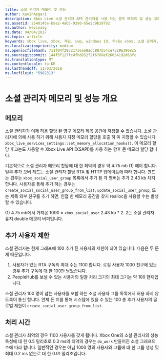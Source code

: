 ```yaml
---
title: 소셜 관리자 메모리 및 성능
author: KevinAsgari
description: Xbox Live 소셜 관리자 API 관리자를 사용 하는 경우 메모리 및 성능 고려 사항에 설명 합니다.
ms.assetid: 2540145e-b8e2-4ab5-9390-65e2c9b19792
ms.author: kevinasg
ms.date: 04/04/2017
ms.topic: article
keywords: xbox live, xbox, 게임, uwp, windows 10, 하나는 xbox, 소셜 관리자, 사람
ms.localizationpriority: medium
ms.openlocfilehash: 711f04f29321736ae8adc887b54ce752963908c5
ms.sourcegitcommit: 144f5f127fc4fbd852f2f6780ef26054192d68fc
ms.translationtype: MT
ms.contentlocale: ko-KR
ms.lasthandoff: 11/03/2018
ms.locfileid: "5982313"
---
```

# <a name="social-manager-memory-and-performance-overview"></a>소셜 관리자 메모리 및 성능 개요

## <a name="memory"></a>메모리
소셜 관리자가 이제 허용 할당 된 영구 메모리 제목 공간에 저장할 수 있습니다. 소셜 관리자에 의해 사용 하기 위해 사용자 지정 메모리 할당을 호출 하 여 지정할 수 있습니다 `xbox_live_services_settings::set_memory_allocation_hooks()`. 이 메모리 할당 후크는도 사용할 수 Xbox Live API (XSAPI)를 사용 하는 향후 큰 메모리 할당 합니다.

기본적으로 소셜 관리자 메모리 할당에 대 한 최악의 경우 약 4.75 mb (1) 해야 합니다. 일부 추가 오버 헤드는 소셜 관리자 할당 RTA 및 HTTP 업데이트에 따라 합니다. 만드는 경우는 `xbox_social_user_group` 목록에서 추가 된 각 멤버는 추가 2.43 kb 차지 합니다. 사용자를 통해 추가 하는 경우는 `create_social_social_user_group_from_list`, `update_social_user_group`, 또는 제목 외부 친구를 추가 하면, 인접 한 메모리 공간을 찾지 realloc을 사용할 수는 발생할 수 있습니다.

(1) 4.75 mb에서 가져온 1000 = `xbox_social_user` 2.43 kb * 2. 2는 소셜 관리자 유지 double 메모리 버퍼입니다.

## <a name="additional-user-limits"></a>추가 사용자 제한
소셜 관리자는 현재 그래프에 100 추가 된 사용자의 제한이 되어 있습니다. 다음은 두 문제 때문입니다.

1. 사용자가 있는 RTA 구독의 최대 수는 1100 합니다. 로컬 사용자 1000 친구에 있는 경우 추가 구독에 대 한 100만 남았습니다.
2. PeopleHub를 보낼 수 있는 사용자의 일괄 처리 크기의 최대 크기는 약 100 현재입니다.

소셜 관리자 100 명이 넘는 사용자를 포함 하는 소셜 사용자 그룹 목록에서 허용 하지 않도록이 통신 합니다. 언제 든 지를 통해 시스템에 있을 수 있는 100 총 추가 사용자의 글로벌 제한이 `create_social_user_group_from_list`.

## <a name="processing-time"></a>처리 시간
소셜 관리자 최악의 경우 1100 사용자를 갖게 됩니다. Xbox One의 소셜 관리자의 성능 특성에 대 한 0.5 밀리초로 0.3 ms의 최악의 경우는 `do_work` 만들어진 소셜 그래프의 수에 따라 합니다. 일반적인 경우는 아님 1000 명의 사용자와 그룹에 대 한 그룹 생성 및 최대 0.2 ms 없는로 대 한 0.01 밀리초입니다.
